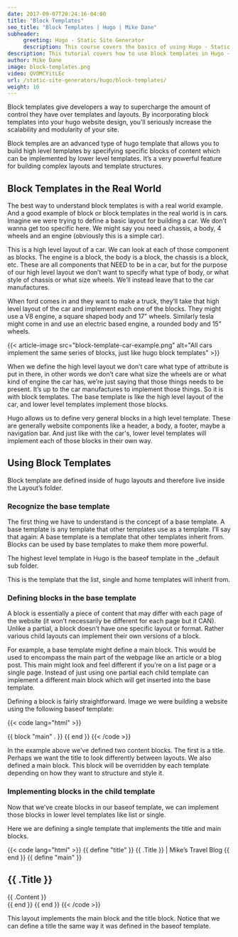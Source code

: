 ```yaml
---
date: 2017-09-07T20:24:16-04:00
title: "Block Templates"
seo_title: "Block Templates | Hugo | Mike Dane"
subheader:
     greeting: Hugo - Static Site Generator
     description: This course covers the basics of using Hugo - Static Site Generator. Work your way through the articles and we'll teach you everything you need to know to create a professional and scalable website or blog!
description: This tutorial covers how to use block templates in Hugo -  Static Site Generator.
author: Mike Dane
image: block-templates.png
video: QVOMCYitLEc
url: /static-site-generators/hugo/block-templates/
weight: 16
---
```


Block templates give developers a way to supercharge the amount of control they have over templates and layouts. By incorporating block templates into your hugo website design, you’ll seriously increase the scalability and modularity of your site.

Block temples are an advanced type of hugo template that allows you to build high level templates by specifying specific blocks of content which can be implemented by lower level templates. It’s a very powerful feature for building complex layouts and template structures.
## Block Templates in the Real World

The best way to understand block templates is with a real world example. And a good example of block or block templates in the real world is in cars. Imagine we were trying to define a basic layout for building a car. We don’t wanna get too specific here. We might say you need a chassis, a body, 4 wheels and an engine (obviously this is a simple car).

This is a high level layout of a car. We can look at each of those component as blocks. The engine is a block, the body is a block, the chassis is a block, etc. These are all components that NEED to be in a car, but for the purpose of our high level layout we don’t want to specify what type of body, or what style of chassis or what size  wheels. We’ll instead leave that to the car manufactures.

When ford comes in and they want to make a truck, they’ll take that high level layout of the car and implement each one of the blocks. They might use a V8 engine, a square shaped body and 17” wheels. Similarly tesla might come in and use an electric based engine, a rounded body and 15” wheels.

{{< article-image src="block-template-car-example.png" alt="All cars implement the same series of blocks, just like hugo block templates" >}}

When we define the high level layout we don’t care what type of attribute is put in there, in other words we don’t care what size the wheels are or what kind of engine the car has, we’re just saying that those things needs to be present. It’s up to the car manufactures to implement those things. So it is with block templates. The base template is like the high level layout of the car, and lower level templates implement those blocks.

Hugo allows us to define very general blocks in a high level template. These are generally website components like a header, a body, a footer, maybe a navigation bar. And just like with the car's, lower level templates will implement each of those blocks in their own way.
## Using Block Templates
Block template are defined inside of hugo layouts and therefore live inside the Layout’s folder.
### Recognize the base template
The first thing we have to understand is the concept of a base template. A base template is any template that other templates use as a template. I’ll say that again: A base template is a template that other templates inherit from. Blocks can be used by base templates to make them more powerful.

The highest level template in Hugo is the baseof template in the \_default sub folder.

This is the template that the list, single and home templates will inherit from.
### Defining blocks in the base template
A block is essentially a piece of content that may differ with each page of the website (it won’t necessarily be different for each page but it CAN). Unlike a partial, a block doesn’t have one specific layout or format. Rather various child layouts can implement their own versions of a block.

For example, a base template might define a main block. This would be used to encompass the main part of the webpage like an article or a blog post. This main might look and feel different if you’re on a list page or a single page. Instead of just using one partial each child template can implement a different main block which will get inserted into the base template.

Defining a block is fairly straightforward. Image we were building a website using the following baseof template:

{{< code lang="html" >}}
<html>
<head>
     <meta charset="UTF-8">
     <title>{{ block "title" . }}
    	  {{ end }}
</title>
</head>
<body>
{{ block "main" . }}
      <!-- The part of the page that will to differ between templates -->
 {{ end }}
</body>
</html>
{{< /code >}}

In the example above we’ve defined two content blocks. The first is a title. Perhaps we want the title to look differently between layouts. We also defined a main block. This block will be overridden by each template depending on how they want to structure and style it.
### Implementing blocks in the child template
Now that we’ve create blocks in our baseof template, we can implement those blocks in lower level templates like list or single.

Here we are defining a single template that implements the title and main blocks.

{{< code lang="html" >}}
{{ define "title" }}
  {{ .Title }} | Mike’s Travel Blog
{{ end }}
{{ define "main" }}
  <article>
  	<h1>{{ .Title }}</h1>
   	{{ .Content }}
    </article>
  {{ end }}
{{ end }}
{{< /code >}}

This layout implements the main block and the title block. Notice that we can define a title the same way it was defined in the baseof template.